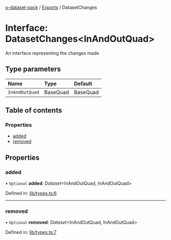 [o-dataset-pack](../README.md) / [Exports](../modules.md) / DatasetChanges

# Interface: DatasetChanges<InAndOutQuad\>

An interface representing the changes made

## Type parameters

| Name | Type | Default |
| :------ | :------ | :------ |
| `InAndOutQuad` | BaseQuad | BaseQuad |

## Table of contents

### Properties

- [added](datasetchanges.md#added)
- [removed](datasetchanges.md#removed)

## Properties

### added

• `Optional` **added**: *Dataset*<InAndOutQuad, InAndOutQuad\>

Defined in: [lib/types.ts:6](https://github.com/o-development/subscribable-dataset/blob/8558099/lib/types.ts#L6)

___

### removed

• `Optional` **removed**: *Dataset*<InAndOutQuad, InAndOutQuad\>

Defined in: [lib/types.ts:7](https://github.com/o-development/subscribable-dataset/blob/8558099/lib/types.ts#L7)
